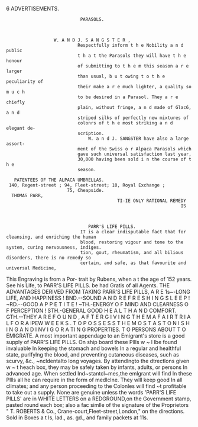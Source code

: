  6                                         ADVERTISEMENTS.


                                PARASOLS.



                      W. A N D J. S A N G S T E R ,
                               Respectfully inform t h e Nobility a n d public
                               t h a t the Parasols they will have t h e honour
                               of submitting to t h e m this season a r e larger
                               than usual, b u t owing t o t h e peculiarity of
                               their make a r e much lighter, a quality so m u c h
                               to be desired in a Parasol. They a r e chiefly
                               plain, without fringe, a n d made of Glac6, a n d
                               striped silks of perfectly new mixtures of
                               colonrs of t h e most striking a n d elegant de-
                               scription.
                                   W. a n d J. SANGSTER have also a large assort-
                               ment of the Swiss o r Alpaca Parasols which
                               gave such universal satisfaction last year,
                               30,000 having been sold i n the course of t h e
                               season.

       PATENTEES OF THE ALPACA UMBRELLAS.
     140, Regent-street ; 94, Fleet-street; 10, Royal Exchange ;
                           75, Cheapside.
      THOMAS PARR,
                                              TI-IE ONLY RATIONAL REMEDY
                                                                      IS



                                   PARR'S LIFE PILLS.
                                IT is a clear indisputable fact that for cleansing, and enriching the human
                                blood, restoring vigour and tone to the system, curing nervousness, indiges.
                                tion, gout, rheumatism, and all bilious disorders, there is no remedy so
                                certain, and safe, as that favourite and universal Medicine,
This Engraving is from a Por-
trait by Rubens, when a t the age
of 152 years. See his Life, to                              PARR'S LIFE PILLS.
be had Gratis of all Agents.
                THE ADVANTAGES DERIVED FROM TAKING PARR'S LIFE PILLS, A R E
   1s~-LONG LIFE, AND HAPPINESS !
   BND.--SOUND A N D R E F R E S H I N G S L E E P !
   ~RD.--GOOD A P P E T I T E !
   ~TH.-ENERGY O F MIND AND CLEARNESS O F PERCEPTION !
   STH.-GENERAL             GOOD H E A L T H A N D COMFORT.
   GTH.--THEY A R E F O U N D , A F T E R G I V I N G T H E M A F A I R T R I A L F O R A IPEW
               W E E K S . T O P O S S E S S T H E M O S T A S T O N I S H I N G A N D I NV I G O R A TI N G
               PROPERTIES.
                               T O PERSONS ABOUT T O EMIGRATE.
   A most important appendage to an Emigrant's store is a good supply of PARR'S LIFE PILLS. On ship
board these Pllls w ~ l lbe found invaluable In keeping the stomach and bowels In a regular and healthful
state, purlfylng the blood, and preventing cutaneous diseases, such as scurvy, &c., ~ncldentalto long voyages.
By attendlngto the dtrectlons given w ~ t heach box, they may be safely taken by infants, adults, or persons
In advanced age. When settled Ind~stantcl~mes,the emlgrant will find In these Pllls all he can require in the
form of medlclne. They wlll keep good In all climates; and any person proceeding to the Colonles will find ~t
profitable to take out a supply.
  None are genuine unless the words 'PARR'S LIFE PILLS' are in WHITE LETTERS                on a REDGROUND,on
the Government stamp, pasted round each box; also a fac simlle of the signature of the Proprietors
" T. ROBERTS & Co., Crane-court,Fleet-street,London," on the directions.
                            Sold in Boxes a t Is, lad., as. gd., and family packets at 11s.
